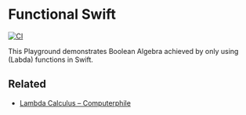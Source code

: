 # Functional Swift
[![CI](https://github.com/thisIsTheFoxe/functional-swift/workflows/CI/badge.svg)](https://github.com/thisIsTheFoxe/functional-swift/actions?query=workflow%3ACI)

This Playground demonstrates Boolean Algebra achieved by only using (Labda) functions in Swift.

## Related
- [Lambda Calculus – Computerphile](https://www.youtube.com/watch?v=eis11j_iGMs)
